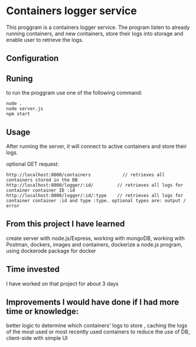 # Containers logger service
This proggram is a containers logger service. 
The program listen to already running containers, and new containers,
store their logs into storage and enable user to retrieve the logs.

## Configuration

## Runing
to run the proggram use one of the following command:
```
node . 
node server.js 
npm start
```

## Usage
After running the server, it will connect to active containers and store their logs.

optional GET request:
```
http://localhost:8000/containers            // retrieves all containers stored in the DB
http://localhost:8000/logger/:id/         // retrieves all logs for container container ID :id
http://localhost:8000/logger/:id/:type    // retrieves all logs for container container :id and type :type. optional types are: output / error
```
## From this project I have learned
create server with node.js/Express,
working with mongoDB,
working with Postman,
dockers, images and containers,
dockerize a node.js program,
using dockerode package for docker

## Time invested
I have worked on that project for about 3 days

## Improvements I would have done if I had more time or knowledge:
better logic to determine which containers' logs to store ,
caching the logs of the most used or most recently used containers to reduce the use of DB,
client-side with simple UI

